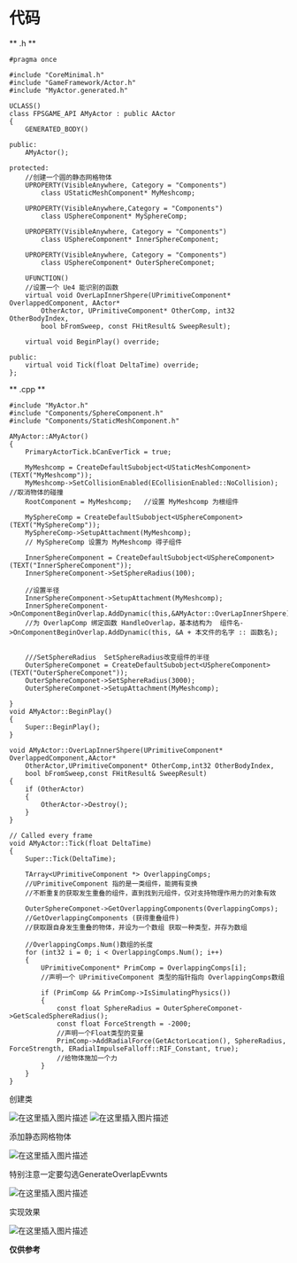 ﻿# 代码

**
 .h
**

    #pragma once
    
    #include "CoreMinimal.h"
    #include "GameFramework/Actor.h"
    #include "MyActor.generated.h"
    
    UCLASS()
    class FPSGAME_API AMyActor : public AActor
    {
    	GENERATED_BODY()
    	
    public:	
    	AMyActor();
    
    protected:
    	//创建一个圆的静态网格物体
    	UPROPERTY(VisibleAnywhere, Category = "Components")
    		class UStaticMeshComponent* MyMeshcomp;
    
    	UPROPERTY(VisibleAnywhere,Category = "Components")
    		class USphereComponent* MySphereComp;
    
    	UPROPERTY(VisibleAnywhere, Category = "Components")
    		class USphereComponent* InnerSphereComponent;
    
    	UPROPERTY(VisibleAnywhere, Category = "Components")
    		class USphereComponent* OuterSphereComponet;
    
    	UFUNCTION()
    	//设置一个 Ue4 能识别的函数
    	virtual void OverLapInnerShpere(UPrimitiveComponent* OverlappedComponent, AActor* 
    		OtherActor, UPrimitiveComponent* OtherComp, int32 OtherBodyIndex,
    		bool bFromSweep, const FHitResult& SweepResult);
    		
    	virtual void BeginPlay() override;
    
    public:	
    	virtual void Tick(float DeltaTime) override;
    };
    
**
 .cpp
**

    #include "MyActor.h"
    #include "Components/SphereComponent.h"
    #include "Components/StaticMeshComponent.h"
    
    AMyActor::AMyActor()
    {
    	PrimaryActorTick.bCanEverTick = true;
    
    	MyMeshcomp = CreateDefaultSubobject<UStaticMeshComponent>(TEXT("MyMeshcomp"));
    	MyMeshcomp->SetCollisionEnabled(ECollisionEnabled::NoCollision);   //取消物体的碰撞
    	RootComponent = MyMeshcomp;	  //设置 MyMeshcomp 为根组件
    	
    	MySphereComp = CreateDefaultSubobject<USphereComponent>(TEXT("MySphereComp"));
    	MySphereComp->SetupAttachment(MyMeshcomp);
    	// MySphereComp 设置为 MyMeshcomp 得子组件
    
    	InnerSphereComponent = CreateDefaultSubobject<USphereComponent>(TEXT("InnerSphereComponent"));
    	InnerSphereComponent->SetSphereRadius(100);
    	
    	//设置半径
    	InnerSphereComponent->SetupAttachment(MyMeshcomp);
    	InnerSphereComponent->OnComponentBeginOverlap.AddDynamic(this,&AMyActor::OverLapInnerShpere);
    	//为 OverlapComp 绑定函数 HandleOverlap，基本结构为  组件名->OnComponentBeginOverlap.AddDynamic(this, &A + 本文件的名字 :: 函数名);
    
    
    	///SetSphereRadius	SetSphereRadius改变组件的半径
    	OuterSphereComponet = CreateDefaultSubobject<USphereComponent>(TEXT("OuterSphereComponet"));
    	OuterSphereComponet->SetSphereRadius(3000);
    	OuterSphereComponet->SetupAttachment(MyMeshcomp);
    
    }
    void AMyActor::BeginPlay()
    {
    	Super::BeginPlay();
    }
    
    void AMyActor::OverLapInnerShpere(UPrimitiveComponent* OverlappedComponent,AActor* 
    	OtherActor,UPrimitiveComponent* OtherComp,int32 OtherBodyIndex,
    	bool bFromSweep,const FHitResult& SweepResult)
    {
    	if (OtherActor)
    	{
    		OtherActor->Destroy();
    	}
    }
    
    // Called every frame
    void AMyActor::Tick(float DeltaTime)
    {
    	Super::Tick(DeltaTime);
    
    	TArray<UPrimitiveComponent *> OverlappingComps;
    	//UPrimitiveComponent 指的是一类组件，能拥有变换
    	//不断重复的获取发生重叠的组件，直到找到元组件，仅对支持物理作用力的对象有效
    
    	OuterSphereComponet->GetOverlappingComponents(OverlappingComps);
    	//GetOverlappingComponents (获得重叠组件)
    	//获取跟自身发生重叠的物体，并设为一个数组 获取一种类型，并存为数组
    
    	//OverlappingComps.Num()数组的长度
    	for (int32 i = 0; i < OverlappingComps.Num(); i++)
    	{
    		UPrimitiveComponent* PrimComp = OverlappingComps[i];
    		//声明一个 UPrimitiveComponent 类型的指针指向 OverlappingComps数组
    
    		if (PrimComp && PrimComp->IsSimulatingPhysics())
    		{
    			const float SphereRadius = OuterSphereComponet->GetScaledSphereRadius();
    			const float ForceStrength = -2000;
    			//声明一个Float类型的变量
    			PrimComp->AddRadialForce(GetActorLocation(), SphereRadius, ForceStrength, ERadialImpulseFalloff::RIF_Constant, true);
    			//给物体施加一个力
    		}
    	}  
    }

创建类

![在这里插入图片描述](https://img-blog.csdnimg.cn/20181114173250314.png)
![在这里插入图片描述](https://img-blog.csdnimg.cn/20181114173330748.png?x-oss-process=image/watermark,type_ZmFuZ3poZW5naGVpdGk,shadow_10,text_aHR0cHM6Ly9ibG9nLmNzZG4ubmV0L3FxXzQyNjczOTIx,size_16,color_FFFFFF,t_70)

添加静态网格物体

![在这里插入图片描述](https://img-blog.csdnimg.cn/20181114173416309.png?x-oss-process=image/watermark,type_ZmFuZ3poZW5naGVpdGk,shadow_10,text_aHR0cHM6Ly9ibG9nLmNzZG4ubmV0L3FxXzQyNjczOTIx,size_16,color_FFFFFF,t_70)


特别注意一定要勾选GenerateOverlapEvwnts


![在这里插入图片描述](https://img-blog.csdnimg.cn/20181114173529457.png?x-oss-process=image/watermark,type_ZmFuZ3poZW5naGVpdGk,shadow_10,text_aHR0cHM6Ly9ibG9nLmNzZG4ubmV0L3FxXzQyNjczOTIx,size_16,color_FFFFFF,t_70)

实现效果

![在这里插入图片描述](https://img-blog.csdnimg.cn/20181114174033519.png?x-oss-process=image/watermark,type_ZmFuZ3poZW5naGVpdGk,shadow_10,text_aHR0cHM6Ly9ibG9nLmNzZG4ubmV0L3FxXzQyNjczOTIx,size_16,color_FFFFFF,t_70)


**仅供参考**
